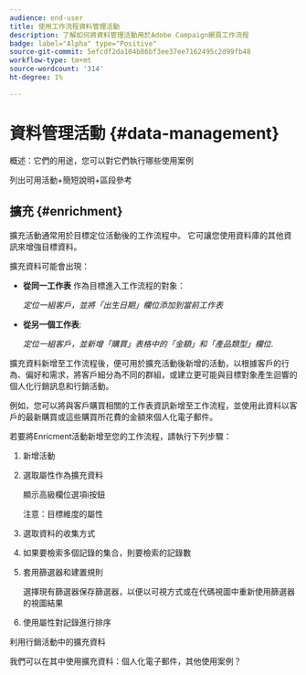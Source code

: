 ```yaml
---
audience: end-user
title: 使用工作流程資料管理活動
description: 了解如何將資料管理活動用於Adobe Campaign網頁工作流程
badge: label="Alpha" type="Positive"
source-git-commit: 5efcdf2da104b86bf3ee37ee7162495c2d99fb48
workflow-type: tm+mt
source-wordcount: '314'
ht-degree: 1%

---
```


# 資料管理活動 {#data-management}

概述：它們的用途，您可以對它們執行哪些使用案例

列出可用活動+簡短說明+區段參考

## 擴充 {#enrichment}

擴充活動通常用於目標定位活動後的工作流程中。 它可讓您使用資料庫的其他資訊來增強目標資料。

擴充資料可能會出現：

* **從同一工作表** 作為目標進入工作流程的對象：

   *定位一組客戶，並將「出生日期」欄位添加到當前工作表*

* **從另一個工作表**:

   *定位一組客戶，並新增「購買」表格中的「金額」和「產品類型」欄位*.

擴充資料新增至工作流程後，便可用於擴充活動後新增的活動，以根據客戶的行為、偏好和需求，將客戶細分為不同的群組，或建立更可能與目標對象產生迴響的個人化行銷訊息和行銷活動。

例如，您可以將與客戶購買相關的工作表資訊新增至工作流程，並使用此資料以客戶的最新購買或這些購買所花費的金額來個人化電子郵件。

若要將Enricment活動新增至您的工作流程，請執行下列步驟：

1. 新增活動
1. 選取屬性作為擴充資料

   顯示高級欄位選項i按鈕

   注意：目標維度的屬性

1. 選取資料的收集方式
1. 如果要檢索多個記錄的集合，則要檢索的記錄數
1. 套用篩選器和建置規則

   選擇現有篩選器保存篩選器，以便以可視方式或在代碼視圖中重新使用篩選器的視圖結果

1. 使用屬性對記錄進行排序

利用行銷活動中的擴充資料

我們可以在其中使用擴充資料：個人化電子郵件，其他使用案例？
